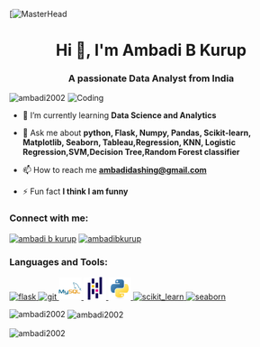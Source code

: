 [![MasterHead](https://imgs.search.brave.com/F2Tt-3rqGHvSB6QL-DD25SmNOYhwTDEtY4lM4yXrLCk/rs:fit:500:0:0:0/g:ce/aHR0cHM6Ly93d3cu/ZGF0YXNjaWVuY2Vj/ZW50cmFsLmNvbS93/cC1jb250ZW50L3Vw/bG9hZHMvMjAyMi8w/Mi92aXN1LTEwMjR4/NTk5LnBuZw)
<h1 align="center">Hi 👋, I'm Ambadi B Kurup</h1>
<h3 align="center">A passionate Data Analyst from India</h3>
<img align="right" alt="Coding" width="400" src="https://imgs.search.brave.com/ekLjI23N3rDIsCOF_JZWqz49OX_kXZVkUjtigtC6eL4/rs:fit:500:0:0:0/g:ce/aHR0cHM6Ly9vdWNo/LWNkbjIuaWNvbnM4/LmNvbS9ocnVQb0x1/ck9iZ1pJM3FyMlVT/cTMwQmY1em9kR2Nf/NDM5dEhTckdTcW00/L3JzOmZpdDozNjg6/MzY4L2N6TTZMeTlw/WTI5dWN6Z3UvYjNW/amFDMXdjbTlrTG1G/ei9jMlYwY3k5emRt/Y3ZNamsyL0x6bGpN/VGMwT0RNMUxUaG0v/TWpVdE5HWmtOeTA0/WVdGbS9MV1prTXpV/ek5UVTNNekE0L1pT/NXpkbWMucG5n">

<p align="left"> <img src="https://komarev.com/ghpvc/?username=ambadi2002&label=Profile%20views&color=0e75b6&style=flat" alt="ambadi2002" /> </p>

- 🌱 I’m currently learning **Data Science and Analytics**

- 💬 Ask me about **python, Flask, Numpy, Pandas, Scikit-learn, Matplotlib, Seaborn, Tableau,Regression, KNN, Logistic Regression,SVM,Decision Tree,Random Forest classifier**

- 📫 How to reach me **ambadidashing@gmail.com**

- ⚡ Fun fact **I think I am funny**

<h3 align="left">Connect with me:</h3>
<p align="left">
<a href="https://linkedin.com/in/ambadi b kurup" target="blank"><img align="center" src="https://raw.githubusercontent.com/rahuldkjain/github-profile-readme-generator/master/src/images/icons/Social/linked-in-alt.svg" alt="ambadi b kurup" height="30" width="40" /></a>
<a href="https://instagram.com/ambadibkurup" target="blank"><img align="center" src="https://raw.githubusercontent.com/rahuldkjain/github-profile-readme-generator/master/src/images/icons/Social/instagram.svg" alt="ambadibkurup" height="30" width="40" /></a>
</p>

<h3 align="left">Languages and Tools:</h3>
<p align="left"> <a href="https://flask.palletsprojects.com/" target="_blank" rel="noreferrer"> <img src="https://www.vectorlogo.zone/logos/pocoo_flask/pocoo_flask-icon.svg" alt="flask" width="40" height="40"/> </a> <a href="https://git-scm.com/" target="_blank" rel="noreferrer"> <img src="https://www.vectorlogo.zone/logos/git-scm/git-scm-icon.svg" alt="git" width="40" height="40"/> </a> <a href="https://www.mysql.com/" target="_blank" rel="noreferrer"> <img src="https://raw.githubusercontent.com/devicons/devicon/master/icons/mysql/mysql-original-wordmark.svg" alt="mysql" width="40" height="40"/> </a> <a href="https://pandas.pydata.org/" target="_blank" rel="noreferrer"> <img src="https://raw.githubusercontent.com/devicons/devicon/2ae2a900d2f041da66e950e4d48052658d850630/icons/pandas/pandas-original.svg" alt="pandas" width="40" height="40"/> </a> <a href="https://www.python.org" target="_blank" rel="noreferrer"> <img src="https://raw.githubusercontent.com/devicons/devicon/master/icons/python/python-original.svg" alt="python" width="40" height="40"/> </a> <a href="https://scikit-learn.org/" target="_blank" rel="noreferrer"> <img src="https://upload.wikimedia.org/wikipedia/commons/0/05/Scikit_learn_logo_small.svg" alt="scikit_learn" width="40" height="40"/> </a> <a href="https://seaborn.pydata.org/" target="_blank" rel="noreferrer"> <img src="https://seaborn.pydata.org/_images/logo-mark-lightbg.svg" alt="seaborn" width="40" height="40"/> </a> </p>

<p><img align="left" src="https://github-readme-stats.vercel.app/api/top-langs?username=ambadi2002&show_icons=true&locale=en&layout=compact" alt="ambadi2002" /></p>

<p>&nbsp;<img align="center" src="https://github-readme-stats.vercel.app/api?username=ambadi2002&show_icons=true&locale=en" alt="ambadi2002" /></p>

<p><img align="center" src="https://github-readme-streak-stats.herokuapp.com/?user=ambadi2002&" alt="ambadi2002" /></p>

